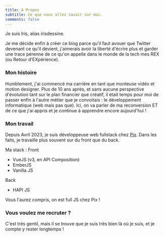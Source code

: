 ```yaml
---
title: A Propos
subtitle: Ce que vous allez savoir sur moi.
comments: false
---
```


Je suis Iris, alias irisdessine.

Je me décide enfin à créer ce blog parce qu'il faut avouer que Twitter devenant ce qu'il devient, j'aimerais avoir la liberté d'écrire plus et garder une trace pérenne de ce qu'on appelle dans le monde de la tech mes REX (ou Retour d'EXpérience).

### Mon histoire

Humblement, j'ai commencé ma carrière en tant que monteuse vidéo et motion designer. Plus de 10 ans après, et sans aucune perspective d'évolution tant sur le plan financier que créatif, il était temps pour moi de passer enfin à l'autre métier que je convoitais : le développement informatique (web mais pas que). Ici, on va parler de ma reconversion ET de ce que j'ai appris et je continue à apprendre encore aujourd'hui !

### Mon travail

Depuis Avril 2023, je suis développeuse web fullstack chez [Pix](https://pix.fr). Dans les faits, je travaille plus souvent sur du front que du back.

Ma stack :
Front

- VueJS (v3, en API Composition)
- EmberJS
- Vanilla JS

Back

- HAPI JS

Vous l'aurez compris, on est full JS chez Pix !

### Vous voulez me recruter ?

C'est très gentil, mais il se trouve que je suis très bien là où je suis, et je compte y rester longtemps !
